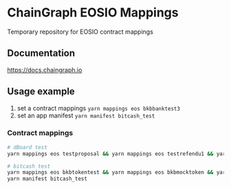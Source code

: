 # ChainGraph EOSIO Mappings

Temporary repository for EOSIO contract mappings

## Documentation

<https://docs.chaingraph.io>

## Usage example

1. set a contract mappings `yarn mappings eos bkbbanktest3`
2. set an app manifest `yarn manifest bitcash_test`

### Contract mappings

```sh
# dBoard test
yarn mappings eos testproposal && yarn mappings eos testrefendu1 && yarn manifest dboard_test

# bitcash test
yarn mappings eos bkbtokentest && yarn mappings eos bkbmocktoken && yarn mappings eos bkbbanktest3 && yarn mappings eos delphioracle && yarn mappings eos bkbaccountst
yarn manifest bitcash_test
```
